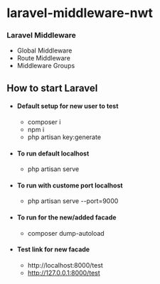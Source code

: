 # laravel-middleware-nwt

### Laravel Middleware

-   Global Middleware
-   Route Middleware
-   Middleware Groups

## How to start Laravel

-   #### Default setup for new user to test
    -   composer i
    -   npm i
    -   php artisan key:generate
-   #### To run default localhost
    -   php artisan serve
-   #### To run with custome port localhost
    -   php artisan serve --port=9000
-   #### To run for the new/added facade
    -   composer dump-autoload
-   #### Test link for new facade
    -   http://localhost:8000/test
    -   http://127.0.0.1:8000/test
